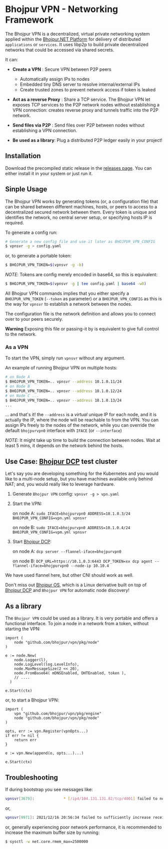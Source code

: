 # Bhojpur VPN - Networking Framework

The Bhojpur VPN is a decentralized, virtual private networking system applied within the
[Bhojpur.NET Platform](https://github.com/bhojpur/platform) for delivery of distributed
`applications` or `services`. It uses libp2p to build private decentralized networks that
could be accessed via shared secrets.

It can:

- **Create a VPN** :  Secure VPN between P2P peers
  - Automatically assign IPs to nodes
  - Embedded tiny DNS server to resolve internal/external IPs
  - Create trusted zones to prevent network access if token is leaked

- **Act as a reverse Proxy** : Share a TCP service. The Bhojpur VPN let exposes TCP services
to the P2P network nodes without establishing a VPN connection: creates reverse proxy and
tunnels traffic into the P2P network.

- **Send files via P2P** : Send files over P2P between nodes without establishing a VPN connection.

- **Be used as a library**: Plug a distributed P2P ledger easily in your project!

## Installation

Download the precompiled static release in the [releases page](https://github.com/bhojpur/vpn/releases).
You can either install it in your system or just run it.

## Sinple Usage

The Bhojpur VPN works by generating tokens (or, a configuration file) that can be shared
between different machines, hosts, or peers to access to a decentralized secured network
between them. Every token is unique and identifies the network, no central server setup,
or specifying hosts IP is required.

To generate a config run:

```bash
# Generate a new config file and use it later as BHOJPUR_VPN_CONFIG
$ vpnsvr -g > config.yaml
```

or, to generate a portable token:

```bash
$ BHOJPUR_VPN_TOKEN=$(vpnsvr -g -b)
```

*NOTE*: Tokens are config merely encoded in base64, so this is equivalent:

```bash
$ BHOJPUR_VPN_TOKEN=$(vpnsvr -g | tee config.yaml | base64 -w0)
```

All Bhojpur VPN commands implies that you either specify a `BHOJPUR_VPN_TOKEN`
(`--token` as parameter) or a `BHOJPUR_VPN_CONFIG` as this is the way for `vpnsvr`
to establish a network between the nodes.

The configuration file is the network definition and allows you to connect over to
your peers securely.

**Warning** Exposing this file or passing-it by is equivalent to give full control
to the network.

### As a VPN

To start the VPN, simply run `vpnsvr` without any argument.

An example of running Bhojpur VPN on multiple hosts:

```bash
# on Node A
$ BHOJPUR_VPN_TOKEN=.. vpnsvr --address 10.1.0.11/24
# on Node B
$ BHOJPUR_VPN_TOKEN=.. vpnsvr --address 10.1.0.12/24
# on Node C ...
$ BHOJPUR_VPN_TOKEN=.. vpnsvr --address 10.1.0.13/24
...
```

... and that's it! the `--address` is a _virtual_ unique IP for each node, and it
is actually the IP, where the node will be reachable to from the VPN. You can assign
IPs freely to the nodes of the network, while you can override the default
`bhojpurvpn0` interface with `IFACE` (or `--interface`)

*NOTE*: It might take up time to build the connection between nodes. Wait at least
5 mins, it depends on the network behind the hosts.

## Use Case: [Bhojpur DCP](https://github.com/bhojpur/dcp) test cluster

Let's say you are developing something for the Kubernetes and you would like to 
a multi-node setup, but you have machines available only behind NAT; and, you would
really like to leverage hardware.

1) Generate `Bhojpur VPN` config: `vpnsvr -g > vpn.yaml`
2) Start the VPN:

   on node A: `sudo IFACE=bhojpurvpn0 ADDRESS=10.1.0.3/24 BHOJPUR_VPN_CONFIG=vpn.yml vpnsvr`
   
   on node B: `sudo IFACE=bhojpurvpn0 ADDRESS=10.1.0.4/24 BHOJPUR_VPN_CONFIG=vpm.yml vpnsvr`
3) Start [Bhojpur DCP](https://gihub.com/bhojpur/dcp):
 
   on node A: `dcp server --flannel-iface=bhojpurvpn0`
   
   on node B: `DCP_URL=https://10.1.0.3:6443 DCP_TOKEN=xx dcp agent --flannel-iface=bhojpurvpn0 --node-ip 10.10.4`

We have used flannel here, but other CNI should work as well.

Don't miss out [Bhojpur OS](https://github.com/bhojpur/os), which is a Linux derivative
built on top of [Bhojpur DCP](https://gihub.com/bhojpur/dcp) and `Bhojpur VPN` for automatic
node discovery!

## As a library

The `Bhojpur VPN` could be used as a library. It is very portable and offers a functional
interface. To join a node in a network from a token, without starting the VPN:

```golang
import (
    node "github.com/bhojpur/vpn/pkg/node"
)

e := node.New(
    node.Logger(l),
    node.LogLevel(log.LevelInfo),
    node.MaxMessageSize(2 << 20),
    node.FromBase64( mDNSEnabled, DHTEnabled, token ),
    // ....
  )

e.Start(ctx)

```

or, to start a Bhojpur VPN:

```golang
import (
    vpn "github.com/bhojpur/vpn/pkg/engine"
    node "github.com/bhojpur/vpn/pkg/node"
)

opts, err := vpn.Register(vpnOpts...)
if err != nil {
	return err
}

e := vpn.New(append(o, opts...)...)

e.Start(ctx)
```

## Troubleshooting

If during bootstrap you see messages like:

```bash
vpnsvr[3679]:             * [/ip4/104.131.131.82/tcp/4001] failed to negotiate stream multiplexer: context deadline exceeded     
```

or,

```bash
vpnsvr[9971]: 2021/12/16 20:56:34 failed to sufficiently increase receive buffer size (was: 208 kiB, wanted: 2048 kiB, got: 416 kiB)
```

or, generally experiencing poor network performance, it is recommended to increase the
maximum buffer size by running:

```bash
$ sysctl -w net.core.rmem_max=2500000
```
